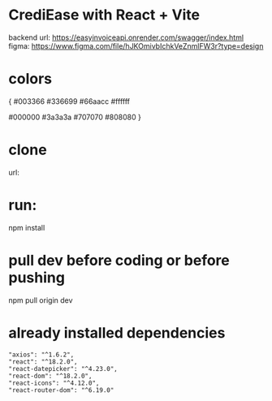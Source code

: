 # CrediEase with React + Vite

backend url: https://easyinvoiceapi.onrender.com/swagger/index.html
figma: https://www.figma.com/file/hJKOmivbIchkVeZnmlFW3r?type=design

# colors
 {
#003366
#336699
#66aacc
#ffffff

#000000
#3a3a3a
#707070
#808080
} 
# clone
url: 
# run: 
npm install
# pull dev before coding or before pushing
npm pull origin dev
# already installed dependencies
    "axios": "^1.6.2",
    "react": "^18.2.0",
    "react-datepicker": "^4.23.0",
    "react-dom": "^18.2.0",
    "react-icons": "^4.12.0",
    "react-router-dom": "^6.19.0"
#